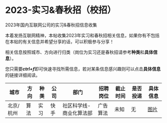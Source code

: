 # 2023-实习&春秋招（校招）
2023年国内互联网公司的实习&amp;春秋招信息收集


本着发扬互联网精神，本帖收集2023年实习和春秋招相关信息，如果你有不包括在本帖的有关信息并希望分享的话，可以积极参与分享！


相关信息按照城市、方向进行归类（岗位为实习还是春秋招请参考**种类**和**具体信息**）。


您只需要***ctrl+f***即可快速寻找所需信息，若对某条信息感兴趣则可以点击**具体信息**的链接详细阅读。


| 城市      | 方向 | 种类 | 公司 | 部门                    | 招聘岗位 | 截止时间 | 是否投递 | 具体信息                                                  |
| ---      | ---  | --- | --- | ----------------------  | ------ | ----    | ------ | ---------------------------------------------------------|
| 北京/杭州 | 算法 | 实习 | 快手 | 社区科学线-商业化算法部 | 广告算法 | 未知          | 无      | [图片](Image/快手-广告算法-实习.jpg)                        |




